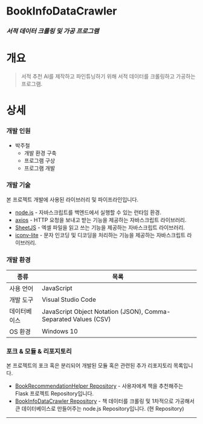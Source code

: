 # BookInfoDataCrawler
### _서적 데이터 크롤링 및 가공 프로그램_

# 개요
>서적 추천 AI를 제작하고 파인튜닝하기 위해 서적 데이터를 크롤링하고 가공하는 프로그램.

# 상세
### 개발 인원
 - 박주철
   - 개발 환경 구축
   - 프로그램 구상
   - 프로그램 개발

### 개발 기술
본 프로젝트 개발에 사용된 라이브러리 및 파이프라인입니다.
- [node.js] - 자바스크립트를 백엔드에서 실행할 수 있는 런타임 환경.
- [axios] - HTTP 요청을 보내고 받는 기능을 제공하는 자바스크립트 라이브러리.
- [SheetJS] - 엑셀 파일을 읽고 쓰는 기능을 제공하는 자바스크립트 라이브러리.
- [iconv-lite] - 문자 인코딩 및 디코딩을 처리하는 기능을 제공하는 자바스크립트 라이브러리.

### 개발 환경
| 종류 | 목록 |
| ------ | ------ |
| 사용 언어 | JavaScript |
| 개발 도구 | Visual Studio Code |
| 데이터베이스 | JavaScript Object Notation (JSON), Comma-Separated Values (CSV) |
| OS 환경 | Windows 10 |

### 포크 & 모듈 & 리포지토리
본 프로젝트의 포크 혹은 분리되어 개발된 모듈 혹은 관련된 추가 리포지토리 목록입니다.
- [BookRecommendationHelper Repository] - 사용자에게 책을 추천해주는 Flask 프로젝트 Repository입니다.
- [BookInfoDataCrawler Repository] - 책 데이터를 크롤링 및 1차적으로 가공해서 큰 데이터베이스로 만들어주는 node.js Repository입니다. (현 Repository)

***

   [node.js]: <https://nodejs.org/>
   [axios]: <https://axios-http.com/>
   [SheetJS]: <https://cdn.sheetjs.com/>
   [iconv-lite]: <https://github.com/ashtuchkin/iconv-lite>

   [BookRecommendationHelper Repository]: <https://github.com/valur628/BookRecommendationHelper>
   [BookInfoDataCrawler Repository]: <https://github.com/valur628/BookInfoDataCrawler>
